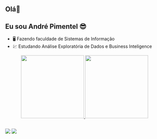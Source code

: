 ## Olá👋
## Eu sou  André Pimentel 😎 

- 🖥️ Fazendo faculdade de Sistemas de Informação
- 💹 Estudando Análise Exploratória de Dados e Business Inteligence




<div align="center">
  <a href="https://github.com/amdore">
  <img height="200em" src="https://github-readme-stats.vercel.app/api?username=amdore&show_icons=true&theme=merko&include_all_commits=true&count_private=true"/>
  <img height="200em" src="https://github-readme-stats.vercel.app/api/top-langs/?username=amdore&layout=compact&langs_count=7&theme=merko"/>
</div>



##

<div> 
  
  


 <a href="https://discordapp.com/users/274552730234650625" target="_blank"><img src="https://img.shields.io/badge/Discord-7289DA?style=for-the-badge&logo=discord&logoColor=white" target="_blank"></a> 
  <a href = "mailto:andre.pimentel.bi@gmail.com"><img src="https://img.shields.io/badge/-Gmail-%23333?style=for-the-badge&logo=gmail&logoColor=white" target="_blank"></a>
  
 
</div>
